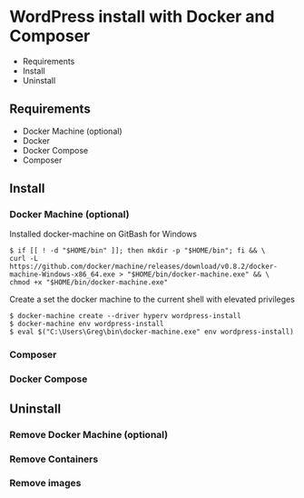 # WordPress install with Docker and Composer

- Requirements
- Install
- Uninstall

## Requirements
- Docker Machine (optional)
- Docker
- Docker Compose
- Composer

## Install

### Docker Machine (optional)
Installed docker-machine on GitBash for Windows

```shell
$ if [[ ! -d "$HOME/bin" ]]; then mkdir -p "$HOME/bin"; fi && \
curl -L https://github.com/docker/machine/releases/download/v0.8.2/docker-machine-Windows-x86_64.exe > "$HOME/bin/docker-machine.exe" && \
chmod +x "$HOME/bin/docker-machine.exe"
```

Create a set the docker machine to the current shell with elevated privileges

```shell
$ docker-machine create --driver hyperv wordpress-install 
$ docker-machine env wordpress-install
$ eval $("C:\Users\Greg\bin\docker-machine.exe" env wordpress-install)
```

### Composer

### Docker Compose

## Uninstall

### Remove Docker Machine (optional)

### Remove Containers

### Remove images

